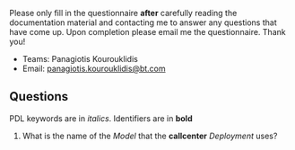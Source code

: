 Please only fill in the questionnaire **after** carefully reading the documentation material and contacting me to answer any questions that have come up. Upon completion please email me the questionnaire. Thank you!
- Teams: Panagiotis Kourouklidis
- Email: panagiotis.kourouklidis@bt.com

## Questions
PDL keywords are in _italics_. Identifiers are in **bold**
1. What is the name of the _Model_ that the **callcenter** _Deployment_ uses?